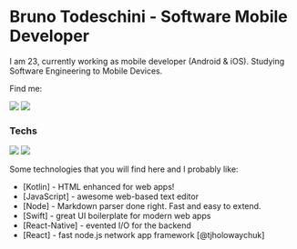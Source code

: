 # Bruno Todeschini - Software Mobile Developer

I am 23, currently working as mobile developer (Android & iOS).
Studying Software Engineering to Mobile Devices.

Find me: 

[![](https://camo.githubusercontent.com/dd86c49da13083be104023b52ee6e54e550d0dd8/68747470733a2f2f696d672e736869656c64732e696f2f62616467652f2d4c696e6b6564496e2d626c75653f7374796c653d666c6174266c6f676f3d4c696e6b6564696e266c6f676f436f6c6f723d7768697465)](https://www.linkedin.com/in/bruno-todeschini/) [![](https://camo.githubusercontent.com/1f075ea5d5723a13b830a377c4d7dec58007adb9/68747470733a2f2f696d672e736869656c64732e696f2f62616467652f2d476d61696c2d7265643f7374796c653d666c6174266c6f676f3d476d61696c266c6f676f436f6c6f723d7768697465)](mailto:obruno1997@gmail.com)


### Techs

[![](https://camo.githubusercontent.com/3e1974e31e4c894c73a4f8e1274863664fb4af48/68747470733a2f2f696d672e736869656c64732e696f2f62616467652f416e64726f69642d677265656e2e7376673f6c6f676f3d416e64726f6964266c6f676f436f6c6f723d7768697465)](https://developer.android.com/) [![](https://camo.githubusercontent.com/97ff6d019657daba42d14083dba06a10ce3e828f/68747470733a2f2f696d672e736869656c64732e696f2f62616467652f694f532d626c75652e7376673f6c6f676f3d4170706c65266c6f676f436f6c6f723d7768697465)](https://developer.apple.com/)

Some technologies that you will find here and I probably like:

* [Kotlin] - HTML enhanced for web apps!
* [JavaScript] - awesome web-based text editor
* [Node] - Markdown parser done right. Fast and easy to extend.
* [Swift] - great UI boilerplate for modern web apps
* [React-Native] - evented I/O for the backend
* [React] - fast node.js network app framework [@tjholowaychuk]
